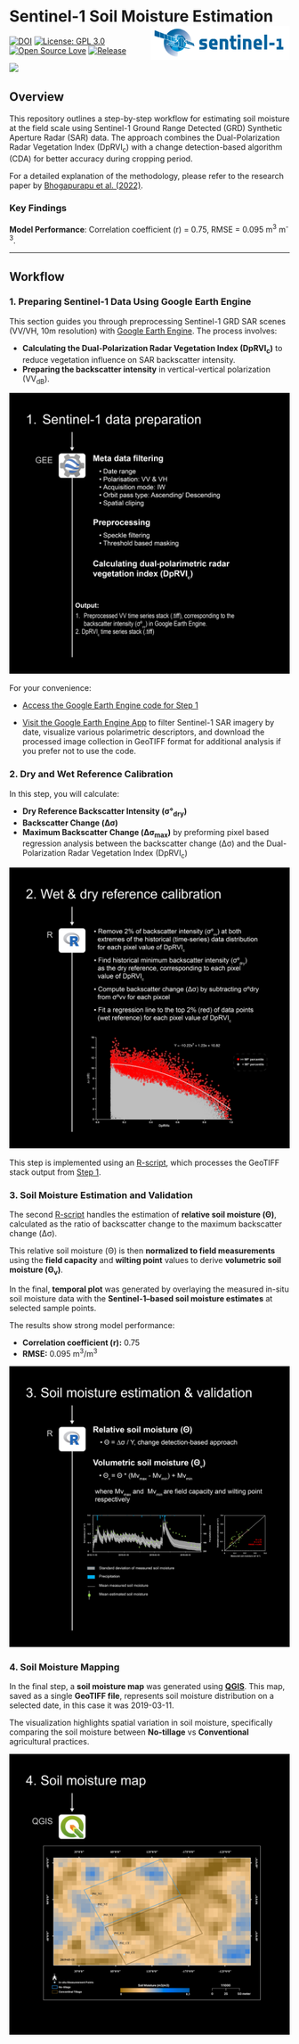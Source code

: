 # Sentinel-1 Soil Moisture Estimation <img align="right" src="Doc/sentinel-1.jpg" width="250">

[![DOI](https://zenodo.org/badge/DOI/10.5281/zenodo.15265174.svg)](https://doi.org/10.5281/zenodo.15265174)
[![License: GPL 3.0](https://img.shields.io/badge/License-GPL%203.0-blue.svg)](LICENSE)
[![Open Source Love](https://badges.frapsoft.com/os/v1/open-source.svg?v=103)](https://github.com/ellerbrock/open-source-badges/)
[![Release](https://img.shields.io/badge/release-v1.0-brightgreen.svg)](https://github.com/aanwarigeo/sentinel-1-soil-moisture/releases/tag/1.0)



<img align="lift" src="Doc/Sentinel1SMBanner.gif" width="%100">

## Overview

This repository outlines a step-by-step workflow for estimating soil moisture at the field scale using Sentinel-1 Ground Range Detected (GRD) Synthetic Aperture Radar (SAR) data. The approach combines the Dual-Polarization Radar Vegetation Index (DpRVI<sub>c</sub>) with a change detection-based algorithm (CDA) for better accuracy during cropping period.

For a detailed explanation of the methodology, please refer to the research paper by [Bhogapurapu et al. (2022)](https://doi.org/10.1016/j.asr.2022.03.019).

### Key Findings

**Model Performance**: Correlation coefficient (r) = 0.75, RMSE = 0.095 m<sup>3</sup> m<sup>-3</sup>.

---

## Workflow

### 1. Preparing Sentinel-1 Data Using Google Earth Engine

This section guides you through preprocessing Sentinel-1 GRD SAR scenes (VV/VH, 10m resolution) with [Google Earth Engine](https://www.sciencedirect.com/topics/earth-and-planetary-sciences/google-earth-engine). The process involves:


- **Calculating the Dual-Polarization Radar Vegetation Index (DpRVI<sub>c</sub>)** to reduce vegetation influence on SAR backscatter intensity.
- **Preparing the backscatter intensity** in vertical-vertical polarization (VV<sub>dB</sub>).

<img align="lift" src="Doc/FreamworkDesign-01.png" width="%100">

For your convenience:

- [Access the Google Earth Engine code for Step 1](https://code.earthengine.google.com/7c1e52eaa51eb2c931434f62b1e3bba6)

- [Visit the Google Earth Engine App](https://ee-eranwari.projects.earthengine.app/view/sentinel-1-polarimetric-explorer-morocco) to filter Sentinel-1 SAR imagery by date, visualize various polarimetric descriptors, and download the processed image collection in GeoTIFF format for additional analysis if you prefer not to use the code.



### 2. Dry and Wet Reference Calibration

In this step, you will calculate:

- **Dry Reference Backscatter Intensity (σ°<sub>dry</sub>)**
- **Backscatter Change (Δσ)**
- **Maximum Backscatter Change (Δσ<sub>max</sub>)** by preforming pixel based regression analysis between the backscatter change (Δσ) and the Dual-Polarization Radar Vegetation Index (DpRVI<sub>c</sub>)

<img align="lift" src="Doc/FreamworkDesign-02.png" width="%100">

This step is implemented using an [R-script](R-scripts/step2-wet-dry-reference-calibration.R), which processes the GeoTIFF stack output from [Step 1](#1-Preparing-Sentinel-1-Data-Using-Google-Earth-Engine).



### 3. Soil Moisture Estimation and Validation

The second [R-script](R-scripts/step3-soil-moisture-estimation.R) handles the estimation of **relative soil moisture (Θ)**, calculated as the ratio of backscatter change to the maximum backscatter change (Δσ). 

This relative soil moisture (Θ) is then **normalized to field measurements** using the **field capacity** and **wilting point** values to derive **volumetric soil moisture (Θ<sub>v</sub>)**.

In the final, **temporal plot** was generated by overlaying the measured in-situ soil moisture data with the **Sentinel-1–based soil moisture estimates** at selected sample points.

The results show strong model performance:  
- **Correlation coefficient (r):** 0.75  
- **RMSE:** 0.095 m<sup>3</sup>/m<sup>3</sup>

<img align="lift" src="Doc/FreamworkDesign-03.png" width="%100">



### 4. Soil Moisture Mapping

In the final step, a **soil moisture map** was generated using [**QGIS**](https://www.qgis.org/). This map, saved as a single **GeoTIFF file**, represents soil moisture distribution on a selected date, in this case it was 2019-03-11. 

The visualization highlights spatial variation in soil moisture, specifically comparing the soil moisture between **No-tillage** vs **Conventional** agricultural practices.

<img align="lift" src="Doc/FreamworkDesign-04.png" width="%100">


